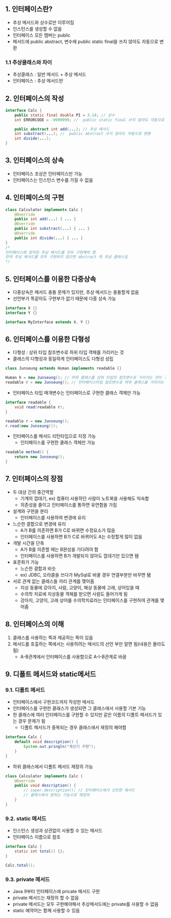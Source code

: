 ## 1. 인터페이스란?
- 추상 메서드와 상수로만 이루어짐
- 인스턴스를 생성할 수 없음
- 인터페이스 모든 멤버는 public
- 메서드에 public abstract, 변수에 public static final을 쓰지 않아도 자동으로 변환

### 1.1 추상클래스와 차이
- 추상클래스 : 일반 메서드 + 추상 메서드
- 인터페이스 : 추상 메서드만

## 2. 인터페이스의 작성  
```java
interface Calc {
	public static final double PI = 3.14; // 상수
	int ERRORCODE = -9999999; //  public static final 쓰지 않아도 자동으로 변환

	public abstract int add(...); // 추상 메서드
	int substract(...); //  public abstract 쓰지 않아도 자동으로 변환
	int divide(...);
}
```

## 3. 인터페이스의 상속 
- 인터페이스 조상은 인터페이스만 가능
- 인터페이스는 인스턴스 변수를 가질 수 없음

## 4. 인터페이스의 구현
```java
class Calculator implements Calc {
	@Override
	public int add(...) { ... }
	@Override
	public int substract(...) { ... }
	@Override
	public int divide(...) { ... }
} 
/*
인터페이스에 정의된 추상 메서드를 모두 구현해야 함
만약 추상 메서드를 모두 구현하지 않으면 abstract 즉 추상 클래스임
*/
```

## 5. 인터페이스를 이용한 다중상속
- 다중상속은 메서드 충돌 문제가 있지만, 추상 메서드는 충돌할게 없음
- 선언부가 똑같아도 구현부가 없기 때문에 다중 상속 가능
```java
interface X {}
interface Y {}

interface MyInterface extends X, Y {}
```

## 6. 인터페이스를 이용한 다형성
- 다형성 : 상위 타입 참조변수로 하위 타입 객체를 가리키는 것
- 클래스의 다형성과 동일하게 인터페이스도 다형성 성립
```java
class Junseung extends Human implements readable {}

Human h = new Junseung(); // 하위 클래스를 상위 타입의 참조변수로 가리키는 것이 가능
readable r = new Junseung(); // 인터페이스타입 참조변수로 하위 클래스를 가리키는 것이 가능
```
- 인터페이스 타입 매개변수는 인터페이스로 구현한 클래스 객체만 가능
```java
interface readable { 
	void read(readable r);
}

readable r = new Junseung();
r.read(new Junseung());
```
- 인터페이스를 메서드 리턴타입으로 지정 가능
	- 인터페이스를 구현한 클래스 객체만 가능
```java
readable method() {
	return new Junseung();
}
```

## 7. 인터페이스의 장점
- 두 대상 간의 중간역할
	- 기계의 껍데기, ex) 컴퓨터 사용하던 사람이 노트북을 사용해도 익숙함
	- 의존성을 줄이고 인터페이스를 통하면 유연함을 가짐
- 설계와 구현을 분리
	- 인터페이스를 사용하여 변경에 유리
- 느슨한 결합으로 변경에 유리
	- A가 B를 의존하면 B가 C로 바뀌면 수정요소가 많음
	- 인터페이스를 사용하면 B가 C로 바뀌어도 A는 수정할게 많이 없음
- 개발 시간을 단축
	- A가 B를 의존할 때는 B완성을 기다려야 함
	- 인터페이스를 사용하면 B가 개발되지 않아도 껍데기만 있으면 됌
- 표준화가 가능
	- 느슨한 결합과 비슷
	- ex) JDBC, 오라클을 쓰다가 MySql로 바꿀 경우 연결부분만 바꾸면 됌
- 서로 관계 없는 클래스들 끼리 관계를 맺어줌
	- 지상 동물에 강아지, 사람, 고양이, 해상 동물에 고래, 상어있을 때
	- 수의학 치료에 지상동물 객체를 받으면 사람도 들어가게 됨
	- 강아지, 고양이, 고래 상어를 수의학치료라는 인터페이스를 구현하여 관계를 맺어줌

## 8. 인터페이스의 이해
1. 클래스를 사용하는 쪽과 제공하는 쪽이 있음
2. 메서드를 호출하는 쪽에서는 사용하려는 메서드의 선언 부만 알면 됨(내용은 몰라도 됨)
	- A-B관계에서 인터페이스를 사용함으로 A-I-B관계로 바꿈

## 9. 디폴트 메서드와 static메서드
### 9.1. 디폴트 메서드
- 인터페이스에서 구현코드까지 작성한 메서드
- 인터페이스를 구현한 클래스가 생성되면 그 클래스에서 사용할 기본 기능
- 한 클래스에 여러 인터페이스를 구현할 수 있지만 같은 이름의 디폴트 메서드가 있는 경우 문제가 됨
	- 디폴트 메서드가 중복되는 경우 클래스에서 재정의 해야함
```java
interface Calc {
	default void description() {
		System.out.pringln("계산기 구현");
	}
}
```
- 하위 클래스에서 디폴트 메서드 재정의 가능
```java
class Calculator implements Calc {
	@Override
	public void description() {
		// super.description(); // 인터페이스에서 선언한 메서드
		// 클래스에서 원하는 기능으로 재정의
	}
}
```
### 9.2. static 메서드
- 인스턴스 생성과 상관없이 사용할 수 있는 메서드
- 인터페이스 이름으로 참조
```java
interface Calc {
	static int total() {};
}

Calc.total();
```
### 9.3. private 메서드
- Java 9부터 인터페이스에 pricate 메서드 구현
- private 메서드는 재정의 할 수 없음
- private 메서드는 모두 구현해야해서 추상메서드에는 private를 사용할 수 없음
- static 예약어는 함께 사용할 수 있음
